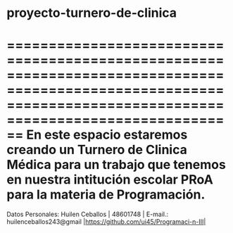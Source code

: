 # proyecto-turnero-de-clinica
==============================================================================================================================================================
En este espacio estaremos creando un Turnero de Clinica Médica para un trabajo que tenemos en nuestra intitución escolar PRoA para la materia de Programación.
===============================================================================================================================================================
Datos Personales: Huilen Ceballos | 48601748 |
E-mail.: huilenceballos243@gmail |https://github.com/ui45/Programaci-n-III|

